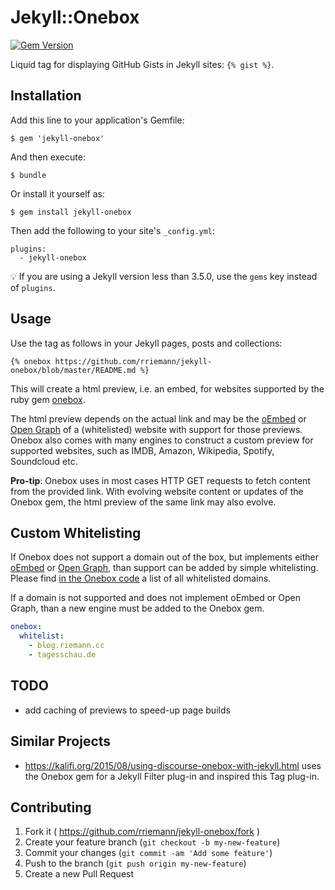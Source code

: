 # Jekyll::Onebox

[![Gem Version](https://badge.fury.io/rb/jekyll-onebox.svg)](https://badge.fury.io/rb/jekyll-onebox)

Liquid tag for displaying GitHub Gists in Jekyll sites: `{% gist %}`.

## Installation

Add this line to your application's Gemfile:

    $ gem 'jekyll-onebox'

And then execute:

    $ bundle

Or install it yourself as:

    $ gem install jekyll-onebox

Then add the following to your site's `_config.yml`:

```
plugins:
  - jekyll-onebox
```

💡 If you are using a Jekyll version less than 3.5.0, use the `gems` key instead of `plugins`.

## Usage

Use the tag as follows in your Jekyll pages, posts and collections:

```liquid
{% onebox https://github.com/rriemann/jekyll-onebox/blob/master/README.md %}
```

This will create a html preview, i.e. an embed, for websites supported by the ruby gem [onebox](https://github.com/discourse/onebox).

The html preview depends on the actual link and may be the [oEmbed](http://oembed.com/) or [Open Graph](https://developers.facebook.com/docs/opengraph/) of a (whitelisted) website with support for those previews. Onebox also comes with many engines to construct a custom preview for supported websites, such as IMDB, Amazon, Wikipedia, Spotify, Soundcloud etc.

**Pro-tip**: Onebox uses in most cases HTTP GET requests to fetch content from the provided link. With evolving website content or updates of the Onebox gem, the html preview of the same link may also evolve.

## Custom Whitelisting

If Onebox does not support a domain out of the box, but implements either [oEmbed](http://oembed.com/) or [Open Graph](https://developers.facebook.com/docs/opengraph/), than support can be added by simple whitelisting. Please find [in the Onebox code](https://github.com/discourse/onebox/blob/master/lib/onebox/engine/whitelisted_generic_onebox.rb) a list of all whitelisted domains.

If a domain is not supported and does not implement oEmbed or Open Graph, than a new engine must be added to the Onebox gem.

```yml
onebox:
  whitelist:
    - blog.riemann.cc
    - tagesschau.de
```

## TODO

- add caching of previews to speed-up page builds

## Similar Projects

- <https://kalifi.org/2015/08/using-discourse-onebox-with-jekyll.html> uses the Onebox gem for a Jekyll Filter plug-in and inspired this Tag plug-in.

## Contributing

1. Fork it ( https://github.com/rriemann/jekyll-onebox/fork )
2. Create your feature branch (`git checkout -b my-new-feature`)
3. Commit your changes (`git commit -am 'Add some feature'`)
4. Push to the branch (`git push origin my-new-feature`)
5. Create a new Pull Request
